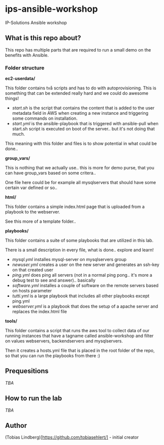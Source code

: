 # ips-ansible-workshop

IP-Solutions Ansible workshop

## What is this repo about?

This repo has multiple parts that are required to run a small demo on the benefits with Ansible.

### Folder structure

**ec2-userdata/**

This folder contains två scripts and has to do with autoprovisioning. This is something that can be extended really hard and we could do awesome things!

* *start.sh* is the script that contains the content that is added to the user metadata field in AWS when creating a new instance and triggering some commands on installation.
* *start.yml* is the ansible-playbook that is triggered with ansible-pull when start.sh script is executed on boot of the server.. but it's not doing that much.

This meaning with this folder and files is to show potential in what could be done..

**group_vars/**

This is nothing that we actually use.. this is more for demo purse, that you can have group_vars based on some critera..

One file here could be for example all mysqlservers that should have some certain var defined or so..

**html/**

This folder contains a simple index.html page that is uploaded from a playbook to the webserver.

See this more of a template folder..

**playbooks/**

This folder contains a suite of some playbooks that are utilized in this lab.

There is a small description in every file, what is done.. explore and learn!

* *mysql.yml* installes mysql-server on mysqlservers group
* *newuser.yml* creates a user on the new server and generates an ssh-key on that created user
* *ping.yml* does ping all servers (not in a normal ping pong.. it's more a debug test to see and answer).. basically
* *software.yml* installes a couple of software on the remote servers based on hosts parameter
* *tutti.yml* is a large playbook that includes all other playbooks except ping.yml
* *webserver.yml* is a playbook that does the setup of a apache server and replaces the index.html file

**tools/**

This folder contains a script that runs the aws tool to collect data of our running instances that have a tagname called ansible-workshop and filter on values webservers, backendservers and mysqlservers.

Then it creates a hosts.yml file that is placed in the root folder of the repo, so that you can run the playbooks from there :)

## Prequesitions

*TBA*

## How to run the lab

*TBA*

## Author

(Tobias Lindberg)[https://github.com/tobiasehlert/] - initial creator

